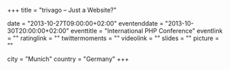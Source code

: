 +++
title = "trivago – Just a Website?"

date = "2013-10-27T09:00:00+02:00"
eventenddate = "2013-10-30T20:00:00+02:00"
eventtitle = "International PHP Conference"
eventlink = ""
ratinglink = ""
twittermoments = ""
videolink = ""
slides = ""
picture = ""

city = "Munich"
country = "Germany"
+++